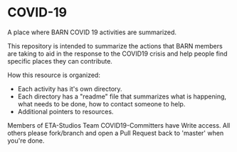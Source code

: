 # COVID-19
A place where BARN COVID 19 activities are summarized. 

This repository is intended to summarize the actions that BARN members are taking to aid in the response to the COVID19 crisis and help people find specific places they can contribute.

How this resource is organized:
* Each activity has it's own directory.
* Each directory has a "readme" file that summarizes what is happening, what needs to be done, how to contact someone to help.
* Additional pointers to resources.

Members of ETA-Studios Team COVID19-Committers have Write access. All others please fork/branch and open a Pull Request back to 'master' when you're done.
